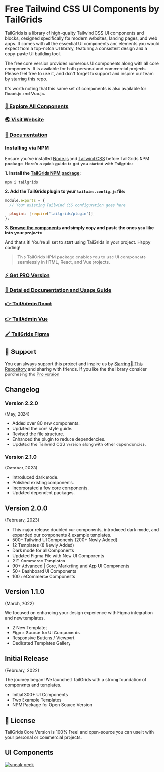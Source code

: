 # Free Tailwind CSS UI Components by TailGrids

TailGrids is a library of high-quality Tailwind CSS UI components and blocks, designed specifically for modern websites, landing pages, and web apps. It comes with all the essential UI components and elements you would expect from a top-notch UI library, featuring a consistent design and a copy-paste UI building tool. 

The free core version provides numerous UI components along with all core components. It is available for both personal and commercial projects. Please feel free to use it, and don't forget to support and inspire our team by starring this repo. 

It's worth noting that this same set of components is also available for React.js and Vue.js.

### [🚀 Explore All Components](https://tailgrids.com/components)

### [🌏 Visit Website](https://tailgrids.com)

### [📃 Documentation](https://tailgrids.com/docs)

### Installing via NPM

Ensure you've installed [Node.js](https://nodejs.org) and [Tailwind CSS](https://tailwindcss.com) before TailGrids NPM package. Here's a quick guide to get you started with Tailgrids:

**1. Install the [TailGrids NPM package](https://www.npmjs.com/package/tailgrids/?ref=tailgrids.com):**

```bash
npm i tailgrids
```
**2. Add the TailGrids plugin to your `tailwind.config.js` file:**

```javascript
module.exports = {
  // Your existing Tailwind CSS configuration goes here

  plugins: [require("tailgrids/plugin")],
};
```
**3. [Browse the components](https://tailgrids.com/components) and simply copy and paste the ones you like into your projects.**

And that's it! You're all set to start using TailGrids in your project. Happy coding!

>This TailGrids NPM package enables you to use UI components seamlessly in HTML, React, and Vue projects.

### [⚡ Get PRO Version](https://tailgrids.com/pricing)

### [📄 Detailed Documentation and Usage Guide](https://tailgrids.com/docs)

### [👉 TailAdmin React](https://tailgrids.com/react)

### [👉 TailAdmin Vue](https://tailgrids.com/vue)

### [🖌️ TailGrids Figma](https://tailgrids.com/figma)


## 💙 Support

You can always support this project and inspire us by [Starring🌟 This Repository](https://github.com/TailGrids/tailwind-ui-components)
and sharing with friends. If you like the the library consider purchasing the [Pro version](https://tailgrids.com/pricing)

## Changelog

### Version 2.2.0
(May, 2024)

- Added over 80 new components.
- Updated the core style guide.
- Revised the file structure.
- Enhanced the plugin to reduce dependencies.
- Updated the Tailwind CSS version along with other dependencies.

### Version 2.1.0
(October, 2023)

- Introduced dark mode.
- Polished existing components.
- Incorporated a few core components.
- Updated dependent packages.

## Version 2.0.0
(February, 2023)

- This major release doubled our components, introduced dark mode, and expanded our components & example templates.
- 500+ Tailwind UI Components (200+ Newly Added)
- 12 Templates (8 Newly Added)
- Dark mode for all Components
- Updated Figma File with New UI Components
- 2 E-Commerce Templates
- 90+ Advanced | Core, Marketing and App UI Components
- 50+ Dashboard UI Components
- 100+ eCommerce Components

## Version 1.1.0
(March, 2022)

We focused on enhancing your design experience with Figma integration and new templates.

- 2 New Templates 
- Figma Source for UI Components 
- Responsive Buttons / Viewport 
- Dedicated Templates Gallery 

## Initial Release 
(February, 2022)

The journey began! We launched TailGrids with a strong foundation of components and templates.

 - Initial 300+ UI Components 
 - Two Example Templates 
 - NPM Package for Open Source Version

## 🎁 License

TailGrids Core Version is 100% Free! and open-source you can use it with your personal or commercial projects.

## UI Components

[![sneak-peek](https://cdn.tailgrids.com/tailgrids-components.svg)](https://tailgrids.com/components)
